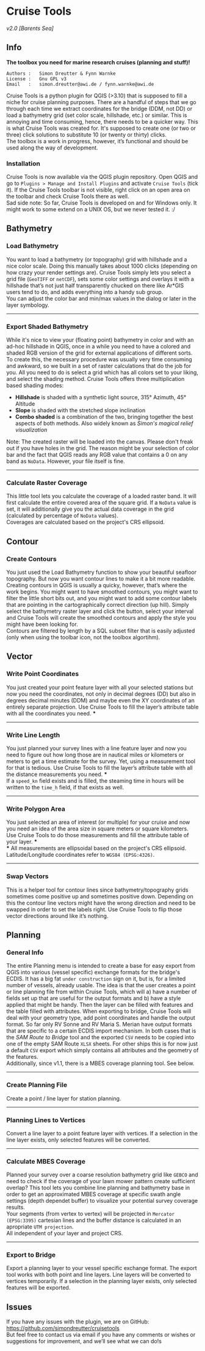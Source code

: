 # Cruise Tools
*v2.0 [Barents Sea]*

## Info
**The toolbox you need for marine research cruises (planning and stuff)!**  

    Authors :   Simon Dreutter & Fynn Warnke
    License :   Gnu GPL v3
    Email   :   simon.dreutter@awi.de / fynn.warnke@awi.de

Cruise Tools is a python plugin for QGIS (>3.10) that is supposed to fill a niche for cruise planning purposes. There are a handful of steps that we go through each time we extract coordinates for the bridge (DDM, not DD) or load a bathymetry grid (set color scale, hillshade, etc.) or similar. This is annoying and time consuming, hence, there needs to be a quicker way. This is what Cruise Tools was created for. It's supposed to create one (or two or three) click solutions to substitute 10 (or twenty or thirty) clicks.  
The toolbox is a work in progress, however, it’s functional and should be used along the way of development.

### Installation
Cruise Tools is now available via the QGIS plugin repository.
Open QGIS and go to `Plugins > Manage and Install Plugins` and activate `Cruise Tools` (tick it). If the Cruise Tools toolbar is not visible, right click on an open area on the toolbar and check Cruise Tools there as well.  
Sad side note: So far, Cruise Tools is developed on and for Windows only. It might work to some extend on a UNIX OS, but we never tested it. :/

## Bathymetry
### Load Bathymetry
You want to load a bathymetry (or topography) grid with hillshade and a nice color scale. Doing this manually takes about 1000 clicks (depending on how crazy your render settings are). Cruise Tools simply lets you select a grid file (`GeoTIFF` or `netCDF`), sets some color settings and overlays it with a hillshade that’s not just half transparently chucked on there like Ar\*GIS users tend to do, and adds everything into a handy sub group.  
You can adjust the color bar and min/max values in the dialog or later in the layer symbology.
___

### Export Shaded Bathymetry
While it's nice to view your (floating point) bathymetry in color and with an ad-hoc hillshade in QGIS, once in a while you need to have a colored and shaded RGB version of the grid for external applications of different sorts. To create this, the necessary procedure was usually very time consuming and awkward, so we built in a set of raster calculations that do the job for you. All you need to do is select a grid which has all colors set to your liking, and select the shading method.
Cruise Tools offers three multiplication based shading modes:  
  - **Hillshade** is shaded with a synthetic light source, 315° Azimuth, 45° Altitude
  - **Slope** is shaded with the stretched slope inclination
  - **Combo shaded** is a combination of the two, bringing together the best aspects of both methods. Also widely known as *Simon's magical relief visualization*

Note: The created raster will be loaded into the canvas. Please don't freak out
if you have holes in the grid. The reason might be your selection of color bar
and the fact that QGIS reads any RGB value that contains a 0 on any band as
`NoData`. However, your file itself is fine.
___

### Calculate Raster Coverage
This little tool lets you calculate the coverage of a loaded raster band. It will first calculate the entire covered area of the square grid. If a `NoData` value is set, it will additionally give you the actual data coverage in the grid (calculated by percentage of `NoData` values).  
Coverages are calculated based on the project's CRS ellipsoid.

## Contour
### Create Contours
You just used the Load Bathymetry function to show your beautiful seafloor topography. But now you want contour lines to make it a bit more readable.  
Creating contours in QGIS is usually a quicky, however, that’s where the work begins. You might want to have smoothed contours, you might want to filter the little short bits out, and you might want to add some contour labels that are pointing in the cartographically correct direction (up hill). Simply select the bathymetry raster layer and click the button, select your interval and Cruise Tools will create the smoothed contours and apply the style you might have been looking for.  
Contours are filtered by length by a SQL subset filter that is easily adjusted (only when using the toolbar icon, not the toolbox algortihm).

## Vector
### Write Point Coordinates
You just created your point feature layer with all your selected stations but now you need the coordinates, not only in decimal degrees (DD) but also in degrees decimal minutes (DDM) and maybe even the XY coordinates of an entirely separate projection. Use Cruise Tools to fill the layer’s attribute table with all the coordinates you need. **\***
___

### Write Line Length
You just planned your survey lines with a line feature layer and now you need to figure out how long those are in nautical miles or kilometers or meters to get a time estimate for the survey. Yet, using a measurement tool for that is tedious. Use Cruise Tools to fill the layer’s attribute table with all the distance measurements you need. **\***  
If a `speed_kn` field exists and is filled, the steaming time in hours will be written to the `time_h` field, if that exists as well.
___

### Write Polygon Area
You just selected an area of interest (or multiple) for your cruise and now you need an idea of the area size in square meters or square kilometers. Use Cruise Tools to do those measurements and fill the attribute table of your layer. **\***  
**\*** All measurements are ellipsoidal based on the project's CRS ellipsoid. Latitude/Longitude coordinates refer to `WGS84 (EPSG:4326)`.
___

### Swap Vectors
This is a helper tool for contour lines since bathymetry/topography grids sometimes come positive up and sometimes positive down. Depending on this the contour line vectors might have the wrong direction and need to be swapped in order to set the labels right. Use Cruise Tools to flip those vector directions around like it’s nothing.

## Planning
### General Info
The entire Planning menu is intended to create a base for easy export from QGIS into various (vessel specific) exchange formats for the bridge's ECDIS. It has a big fat `under construction` sign on it, but is, for a limited number of vessels, already usable. The idea is that the user creates a point or line planning file from within Cruise Tools, which will a) have a number of fields set up that are useful for the output formats and b) have a style applied that might be handy. Then the layer can be filled with features and the table filled with attributes. When exporting to bridge, Cruise Tools will deal with your geometry type, add point coordinates and handle the output format. So far only RV Sonne and RV Maria S. Merian have output formats that are specific to a certain ECDIS import mechanism. In both cases that is the *SAM Route to Bridge* tool and the exported `CSV` needs to be copied into one of the empty SAM Route `XLSX` sheets. For other ships this is for now just a default `CSV` export which simply contains all attributes and the geometry of the features.  
Additionally, since v1.1, there is a MBES coverage planning tool. See below.
___

### Create Planning File
Create a point / line layer for station planning.
___

### Planning Lines to Vertices
Convert a line layer to a point feature layer with vertices. If a selection in the line layer exists, only selected features will be converted.
___

### Calculate MBES Coverage
Planned your survey over a coarse resolution bathymetry grid like `GEBCO` and need to check if the coverage of your lawn mower pattern create sufficient overlap? This tool lets you combine line planning and bathymetry base in order to get an approximated MBES coverage at specific swath angle settings (depth dependet buffer) to visualize your potential survey coverage results.  
Your segments (from vertex to vertex) will be projected in `Mercator (EPSG:3395)` cartesian lines and the buffer distance is calculated in an apropriate `UTM projection`.  
All independent of your layer and project CRS.
___

### Export to Bridge
Export a planning layer to your vessel specific exchange format. The export tool works with both point and line layers. Line layers will be converted to vertices temporarily. If a selection in the planning layer exists, only selected features will be exported.

## Issues
If you have any issues with the plugin, we are on GitHub:  
https://github.com/simondreutter/cruisetools  
But feel free to contact us via email if you have any comments or wishes or suggestions for improvement, and we’ll see what we can do!s
